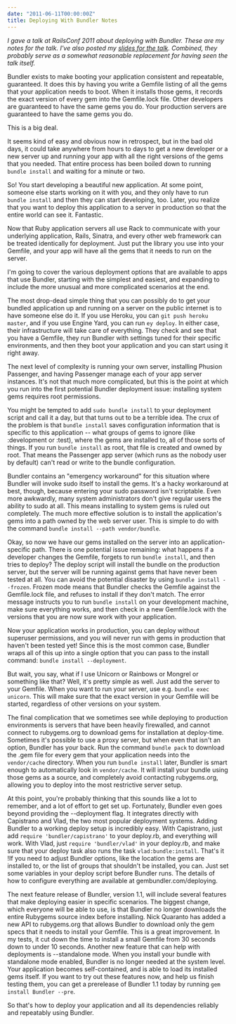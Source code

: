 ```yaml
---
date: "2011-06-11T00:00:00Z"
title: Deploying With Bundler Notes
---
```

_I gave a talk at RailsConf 2011 about deploying with Bundler. These are my notes for the talk. I've also posted my [slides for the talk](/2011/06/11/deploying-with-bundler-slides). Combined, they probably serve as a somewhat reasonable replacement for having seen the talk itself._

Bundler exists to make booting your application consistent and repeatable, guaranteed. It does this by having you write a Gemfile listing of all the gems that your application needs to boot. When it installs those gems, it records the exact version of every gem into the Gemfile.lock file. Other developers are guaranteed to have the same gems you do. Your production servers are guaranteed to have the same gems you do.

This is a big deal.

It seems kind of easy and obvious now in retrospect, but in the bad old days, it could take anywhere from hours to days to get a new developer or a new server up and running your app with all the right versions of the gems that you needed. That entire process has been boiled down to running `bundle install` and waiting for a minute or two.

So! You start developing a beautiful new application. At some point, someone else starts working on it with you, and they only have to run `bundle install` and then they can start developing, too. Later, you realize that you want to deploy this application to a server in production so that the entire world can see it. Fantastic.

Now that Ruby application servers all use Rack to communicate with your underlying application, Rails, Sinatra, and every other web framework can be treated identically for deployment. Just put the library you use into your Gemfile, and your app will have all the gems that it needs to run on the server.

I'm going to cover the various deployment options that are available to apps that use Bundler, starting with the simplest and easiest, and expanding to include the more unusual and more complicated scenarios at the end.

The most drop-dead simple thing that you can possibly do to get your bundled application up and running on a server on the public internet is to have someone else do it. If you use Heroku, you can `git push heroku master`, and if you use Engine Yard, you can run `ey deploy`. In either case, their infrastructure will take care of everything. They check and see that you have a Gemfile, they run Bundler with settings tuned for their specific environments, and then they boot your application and you can start using it right away.

The next level of complexity is running your own server, installing Phusion Passenger, and having Passenger manage each of your app server instances. It's not that much more complicated, but this is the point at which you run into the first potential Bundler deployment issue: installing system gems requires root permissions.

You might be tempted to add `sudo bundle install` to your deployment script and call it a day, but that turns out to be a terrible idea. The crux of the problem is that `bundle install` saves configuration information that is specific to this application -- what groups of gems to ignore (like :development or :test), where the gems are installed to, all of those sorts of things. If you run `bundle install` as root, that file is created and owned by root. That means the Passenger app server (which runs as the nobody user by default) can't read or write to the bundle configuration.

Bundler contains an "emergency workaround" for this situation where Bundler will invoke sudo itself to install the gems. It's a hacky workaround at best, though, because entering your sudo password isn't scriptable. Even more awkwardly, many system administrators don't give regular users the ability to sudo at all. This means installing to system gems is ruled out completely. The much more effective solution is to install the application's gems into a path owned by the web server user. This is simple to do with the command `bundle install --path vendor/bundle`.

Okay, so now we have our gems installed on the server into an application-specific path. There is one potential issue remaining: what happens if a developer changes the Gemfile, forgets to run `bundle install`, and then tries to deploy? The deploy script will install the bundle on the production server, but the server will be running against gems that have never been tested at all. You can avoid the potential disaster by using `bundle install --frozen`. Frozen mode means that Bundler checks the Gemfile against the Gemfile.lock file, and refuses to install if they don't match. The error message instructs you to run `bundle install` on your development machine, make sure everything works, and then check in a new Gemfile.lock with the versions that you are now sure work with your application.

Now your application works in production, you can deploy without superuser permissions, and you will never run with gems in production that haven't been tested yet! Since this is the most common case, Bundler wraps all of this up into a single option that you can pass to the install command: `bundle install --deployment`.

But wait, you say, what if I use Unicorn or Rainbows or Mongrel or something like that? Well, it's pretty simple as well. Just add the server to your Gemfile. When you want to run your server, use e.g. `bundle exec unicorn`. This will make sure that the exact version in your Gemfile will be started, regardless of other versions on your system.

The final complication that we sometimes see while deploying to production environments is servers that have been heavily firewalled, and cannot connect to rubygems.org to download gems for installation at deploy-time. Sometimes it's possible to use a proxy server, but when even that isn't an option, Bundler has your back. Run the command `bundle pack` to download the .gem file for every gem that your application needs into the `vendor/cache` directory. When you run `bundle install` later, Bundler is smart enough to automatically look in `vendor/cache`. It will install your bundle using those gems as a source, and completely avoid contacting rubygems.org, allowing you to deploy into the most restrictive server setup.

At this point, you're probably thinking that this sounds like a lot to remember, and a lot of effort to get set up. Fortunately, Bundler even goes beyond providing the --deployment flag. It integrates directly with Capistrano and Vlad, the two most popular deployment systems. Adding Bundler to a working deploy setup is incredibly easy. With Capistrano, just add `require 'bundler/capistrano'` to your deploy.rb, and everything will work. With Vlad, just `require 'bundler/vlad'` in your deploy.rb, and make sure that your deploy task also runs the task `vlad:bundle:install`. That's it !If you need to adjust Bundler options, like the location the gems are installed to, or the list of groups that shouldn't be installed, you can. Just set some variables in your deploy script before Bundler runs. The details of how to configure everything are available at gembundler.com/deploying.

The next feature release of Bundler, version 1.1, will include several features that make deploying easier in specific scenarios. The biggest change, which everyone will be able to use, is that Bundler no longer downloads the entire Rubygems source index before installing. Nick Quaranto has added a new API to rubygems.org that allows Bundler to download only the gem specs that it needs to install your Gemfile. This is a great improvement. In my tests, it cut down the time to install a small Gemfile from 30 seconds down to under 10 seconds. Another new feature that can help with deployments is --standalone mode. When you install your bundle with standalone mode enabled, Bundler is no longer needed at the system level. Your application becomes self-contained, and is able to load its installed gems itself. If you want to try out these features now, and help us finish testing them, you can get a prerelease of Bundler 1.1 today by running `gem install Bundler --pre`.

So that's how to deploy your application and all its dependencies reliably and repeatably using Bundler.
